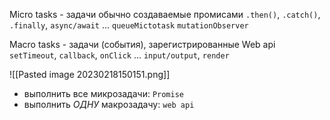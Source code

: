 Micro tasks - задачи обычно создаваемые промисами
`.then()`, `.catch()`, `.finally`, `async/await` ...
`queueMictotask`
`mutationObserver`


Macro tasks - задачи (события), зарегистрированные Web api
`setTimeout`, `callback`, `onClick`  ...
`input/output`, `render`

![[Pasted image 20230218150151.png]]


- выполнить все микрозадачи: `Promise` 
- выполнить *ОДНУ* макрозадачу: `web api` 
 